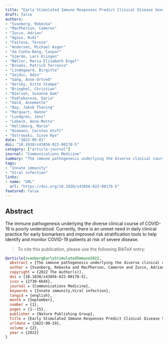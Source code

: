 ```yaml
---
title: "Early Stimulated Immune Responses Predict Clinical Disease Severity in Hospitalized COVID-19 Patients"
draft: false
authors:
- "Svanberg, Rebecka"
- "MacPherson, Cameron"
- "Zucco, Adrian"
- "Agius, Rudi"
- "Faitova, Tereza"
- "Andersen, Michael Asger"
- "da Cunha-Bang, Caspar"
- "Gjærde, Lars Klingen"
- "Møller, Maria Elizabeth Engel"
- "Brooks, Patrick Terrence"
- "Lindegaard, Birgitte"
- "Sejdic, Adin"
- "Gang, Anne Ortved"
- "Hersby, Ditte Stampe"
- "Brieghel, Christian"
- "Nielsen, Susanne Dam"
- "Podlekareva, Daria"
- "Hald, Annemette"
- "Bay, Jakob Thaning"
- "Marquart, Hanne"
- "Lundgren, Jens"
- "Lebech, Anne-Mette"
- "Helleberg, Marie"
- "Niemann, Carsten Utoft"
- "Ostrowski, Sisse Rye"
date: "2022-09-01"
doi: "10.1038/s43856-022-00178-5"
category: ["article-journal"]
journal: "Communications Medicine"
summary: "The immune pathogenesis underlying the diverse clinical course of COVID-19 is poorly understood. Currently, there is an unmet need in daily clinical practice for early biomarkers and improved risk stratification tools to help identify and monitor COVID-19 patients at risk of severe disease."
tags:
- "Innate immunity"
- "Viral infection"
links:
- name: "URL"
  url: "https://doi.org/10.1038/s43856-022-00178-5"
featured: false
---
```

## Abstract

The immune pathogenesis underlying the diverse clinical course of COVID-19 is poorly understood. Currently, there is an unmet need in daily clinical practice for early biomarkers and improved risk stratification tools to help identify and monitor COVID-19 patients at risk of severe disease.

> To cite this publication, please use the following BibTeX entry:
```bibtex
@article{svanbergEarlyStimulatedImmune2022,
  abstract = {The immune pathogenesis underlying the diverse clinical course of COVID-19 is poorly understood. Currently, there is an unmet need in daily clinical practice for early biomarkers and improved risk stratification tools to help identify and monitor COVID-19 patients at risk of severe disease.},
  author = {Svanberg, Rebecka and MacPherson, Cameron and Zucco, Adrian and Agius, Rudi and Faitova, Tereza and Andersen, Michael Asger and da Cunha-Bang, Caspar and Gjærde, Lars Klingen and Møller, Maria Elizabeth Engel and Brooks, Patrick Terrence and Lindegaard, Birgitte and Sejdic, Adin and Gang, Anne Ortved and Hersby, Ditte Stampe and Brieghel, Christian and Nielsen, Susanne Dam and Podlekareva, Daria and Hald, Annemette and Bay, Jakob Thaning and Marquart, Hanne and Lundgren, Jens and Lebech, Anne-Mette and Helleberg, Marie and Niemann, Carsten Utoft and Ostrowski, Sisse Rye},
  copyright = {2022 The Author(s)},
  doi = {10.1038/s43856-022-00178-5},
  issn = {2730-664X},
  journal = {Communications Medicine},
  keywords = {Innate immunity,Viral infection},
  langid = {english},
  month = {September},
  number = {1},
  pages = {1--15},
  publisher = {Nature Publishing Group},
  title = {Early Stimulated Immune Responses Predict Clinical Disease Severity in Hospitalized COVID-19 Patients},
  urldate = {2022-09-19},
  volume = {2},
  year = {2022}
}
```